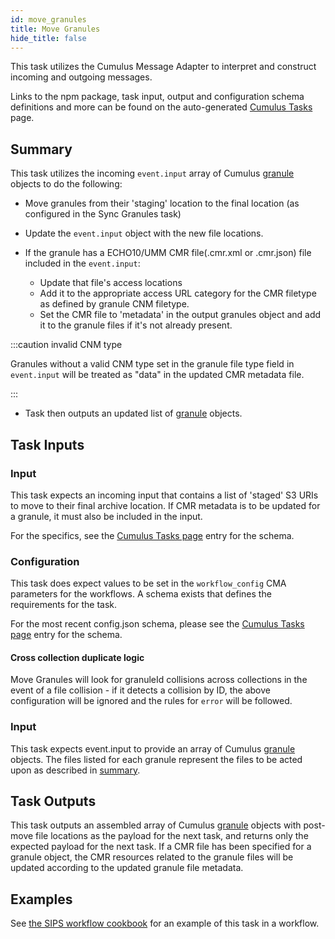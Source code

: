 ```yaml
---
id: move_granules
title: Move Granules
hide_title: false
---
```


This task utilizes the Cumulus Message Adapter to interpret and construct incoming and outgoing messages.

Links to the npm package, task input, output and configuration schema definitions and more can be found on the auto-generated [Cumulus Tasks](../tasks) page.

## Summary

This task utilizes the incoming `event.input` array of Cumulus [granule](https://github.com/nasa/cumulus/blob/master/packages/api/lib/schemas.js) objects to do the following:

* Move granules from their 'staging' location to the final location (as configured in the Sync Granules task)

* Update the `event.input` object with the new file locations.

* If the granule has a ECHO10/UMM CMR file(.cmr.xml or .cmr.json) file included in the `event.input`:
  * Update that file's access locations
  * Add it to the appropriate access URL category for the CMR filetype as defined by granule CNM filetype.
  * Set the CMR file to 'metadata' in the output granules object and add it to  the granule files if it's not already present.

:::caution invalid CNM type

Granules without a valid CNM type set in the granule file type field in `event.input` will be treated as "data" in the updated CMR metadata file.

:::

* Task then outputs an updated list of [granule](https://github.com/nasa/cumulus/blob/master/packages/api/lib/schemas.js) objects.

## Task Inputs

### Input

This task expects an incoming input that contains a list of 'staged' S3 URIs to move to their final archive location.  If CMR metadata is to be updated for a granule, it must also be included in the input.

For the specifics, see the [Cumulus Tasks page](../tasks) entry for the schema.

### Configuration

This task does expect values to be set in the `workflow_config` CMA parameters for the workflows.  A schema exists that defines the requirements for the task.

For the most recent config.json schema, please see the [Cumulus Tasks page](../tasks) entry for the schema.

#### Cross collection duplicate logic

Move Granules will look for granuleId collisions across collections in the event of a file collision - if it detects a collision by ID, the above configuration will be ignored and the rules for `error` will be followed.

### Input

This task expects event.input to provide an array of Cumulus [granule](https://github.com/nasa/cumulus/blob/master/packages/api/lib/schemas.js) objects.   The files listed for each granule represent the files to be acted upon as described in [summary](#summary).

## Task Outputs

This task outputs an assembled array of Cumulus [granule](https://github.com/nasa/cumulus/blob/master/packages/api/lib/schemas.js) objects  with post-move file locations as the payload for the next task, and returns only the expected payload for the next task.    If a CMR file has been specified for a granule object, the CMR resources related to the granule files  will be updated according to the updated granule file metadata.

## Examples

See [the SIPS workflow cookbook](../data-cookbooks/sips-workflow) for an example of this task in a workflow.
